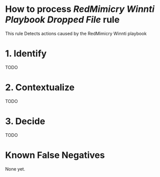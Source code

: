 # How to process *RedMimicry Winnti Playbook Dropped File* rule
This rule Detects actions caused by the RedMimicry Winnti playbook

# 1. Identify
TODO

# 2. Contextualize
TODO

# 3. Decide
TODO

# Known False Negatives
None yet.
